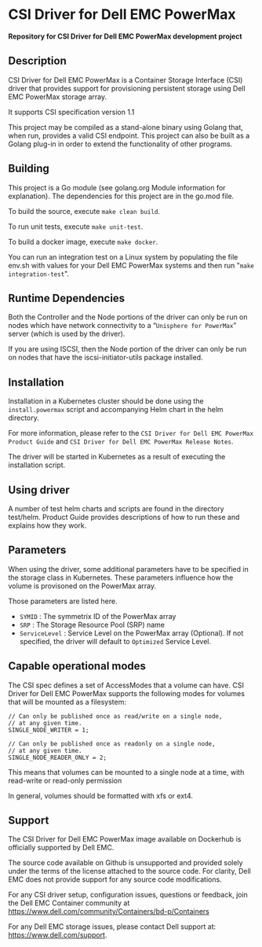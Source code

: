 # CSI Driver for Dell EMC PowerMax
**Repository for CSI Driver for Dell EMC PowerMax development project**

## Description
CSI Driver for Dell EMC PowerMax is a Container Storage Interface (CSI) driver that provides support for provisioning persistent storage using Dell EMC PowerMax storage array. 

It supports CSI specification version 1.1

This project may be compiled as a stand-alone binary using Golang that, when run, provides a valid CSI endpoint. This project can also be built as a Golang plug-in in order to extend the functionality of other programs.

## Building
This project is a Go module (see golang.org Module information for explanation). 
The dependencies for this project are in the go.mod file.

To build the source, execute `make clean build`.

To run unit tests, execute `make unit-test`.

To build a docker image, execute `make docker`.

You can run an integration test on a Linux system by populating the file env.sh with values for your Dell EMC PowerMax systems and then run "`make integration-test`".

## Runtime Dependencies
Both the Controller and the Node portions of the driver can only be run on nodes which have network connectivity to a “`Unisphere for PowerMax`” server (which is used by the driver). 

If you are using ISCSI, then the Node portion of the driver can only be run on nodes that have the iscsi-initiator-utils package installed.

## Installation
Installation in a Kubernetes cluster should be done using the `install.powermax` script and accompanying Helm chart in the helm directory. 

For more information, please refer to the `CSI Driver for Dell EMC PowerMax Product Guide` and `CSI Driver for Dell EMC PowerMax Release Notes`. 

The driver will be started in Kubernetes as a result of executing the installation script.

## Using driver
A number of test helm charts and scripts are found in the directory test/helm. Product Guide provides descriptions of how to run these and explains how they work.

## Parameters
When using the driver, some additional parameters have to be specified in the storage class in Kubernetes. 
These parameters influence how the volume is provisoned on the PowerMax array.

Those parameters are listed here.

*   `SYMID`        : The symmetrix ID of the PowerMax array
*   `SRP`          : The Storage Resource Pool (SRP) name
*   `ServiceLevel` : Service Level on the PowerMax array (Optional). If not specified, the driver will default to `Optimized` Service Level.

## Capable operational modes
The CSI spec defines a set of AccessModes that a volume can have. 
CSI Driver for Dell EMC PowerMax supports the following modes for volumes that will be mounted as a filesystem:
```
// Can only be published once as read/write on a single node,
// at any given time.
SINGLE_NODE_WRITER = 1;

// Can only be published once as readonly on a single node,
// at any given time.
SINGLE_NODE_READER_ONLY = 2;
```
This means that volumes can be mounted to a single node at a time, with read-write or read-only permission

In general, volumes should be formatted with xfs or ext4.

## Support
The CSI Driver for Dell EMC PowerMax image available on Dockerhub is officially supported by Dell EMC.
 
The source code available on Github is unsupported and provided solely under the terms of the license attached to the source code. For clarity, Dell EMC does not provide support for any source code modifications.
 
For any CSI driver setup, configuration issues, questions or feedback, join the Dell EMC Container community at https://www.dell.com/community/Containers/bd-p/Containers
 
For any Dell EMC storage issues, please contact Dell support at: https://www.dell.com/support.
